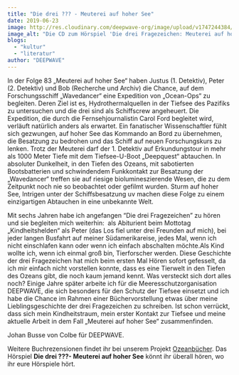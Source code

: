 ```yaml
---
title: "Die drei ??? - Meuterei auf hoher See"
date: 2019-06-23
image: http://res.cloudinary.com/deepwave-org/image/upload/v1747244384/deepwave.org/Drei_Frage_Meuterei-300x300.jpg
image_alt: "Die CD zum Hörspiel 'Die drei Fragezeichen: Meuterei auf hoher See', ein Smartphone auf dem die Folge läuft und Kopfhörer"
blogs: 
  - "kultur"
  - "literatur"
author: "DEEPWAVE"
---
```


In der Folge 83 „Meuterei auf hoher See“ haben Justus (1. Detektiv), Peter (2. Detektiv) und Bob (Recherche und Archiv) die Chance, auf dem Forschungsschiff „Wavedancer“ eine Expedition von „Ocean-Ops“ zu begleiten. Deren Ziel ist es, Hydrothermalquellen in der Tiefsee des Pazifiks zu untersuchen und die drei sind als Schiffscrew angeheuert. Die Expedition, die durch die Fernsehjournalistin Carol Ford begleitet wird, verläuft natürlich anders als erwartet. Ein fanatischer Wissenschaftler fühlt sich gezwungen, auf hoher See das Kommando an Bord zu übernehmen, die Besatzung zu bedrohen und das Schiff auf neuen Forschungskurs zu lenken. Trotz der Meuterei darf der 1. Detektiv auf Erkundungstour in mehr als 1000 Meter Tiefe mit dem Tiefsee-U-Boot „Deepquest“ abtauchen. In absoluter Dunkelheit, in den Tiefen des Ozeans, mit sabotierten Bootsbatterien und schwindendem Funkkontakt zur Besatzung der „Wavedancer“ treffen sie auf riesige biolumineszierende Wesen, die zu dem Zeitpunkt noch nie so beobachtet oder gefilmt wurden. Sturm auf hoher See, Intrigen unter der Schiffsbesatzung uv machen diese Folge zu einem einzigartigen Abtauchen in eine unbekannte Welt.

Mit sechs Jahren habe ich angefangen “Die drei Fragezeichen” zu hören und sie begleiten mich weiterhin:  als Abiturient beim Mottotag „Kindheitshelden“ als Peter (das Los fiel unter drei Freunden auf mich), bei jeder langen Busfahrt auf meiner Südamerikareise, jedes Mal, wenn ich nicht einschlafen kann oder wenn ich einfach abschalten möchte.Als Kind wollte ich, wenn ich einmal groß bin, Tierforscher werden. Diese Geschichte der drei Fragezeichen hat mich beim ersten Mal Hören sofort gefesselt, da ich mir einfach nicht vorstellen konnte, dass es eine Tierwelt in den Tiefen des Ozeans gibt, die noch kaum jemand kennt. Was versteckt sich dort alles noch? Einige Jahre später arbeite ich für die Meeresschutzorganisation DEEPWAVE, die sich besonders für den Schutz der Tiefsee einsetzt und ich habe die Chance im Rahmen einer Büchervorstellung etwas über meine Lieblingsgeschichte der drei Fragezeichen zu schreiben. Ist schon verrückt, dass sich mein Kindheitstraum, mein erster Kontakt zur Tiefsee und meine aktuelle Arbeit in dem Fall „Meuterei auf hoher See“ zusammenfinden.

Johan Busse von Colbe für DEEPWAVE.

Weitere Buchrezensionen findet ihr bei unserem Projekt [Ozeanbücher](http://www.deepwave.org/ozeanbuecher/). Das Hörspiel **Die drei ???- Meuterei auf hoher See** könnt ihr überall hören, wo ihr eure Hörspiele hört.
